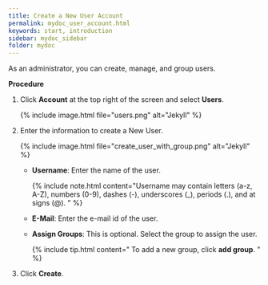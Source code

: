 ```yaml
---
title: Create a New User Account
permalink: mydoc_user_account.html
keywords: start, introduction
sidebar: mydoc_sidebar
folder: mydoc
---
```


As an administrator, you can create, manage, and group users.

**Procedure**


1. Click **Account** at the top right of the screen and select **Users**.
    
    {% include image.html file="users.png" alt="Jekyll"  %}
2. Enter the information to create a New User.

    {% include image.html file="create_user_with_group.png" alt="Jekyll" %}
    * **Username**: Enter the name of the user.

        {% include note.html content="Username may contain letters (a-z, A-Z), numbers (0-9), dashes (-), underscores (_), periods (.), and at signs (@).  " %}
    * **E-Mail**: Enter the e-mail id of the user.
    * **Assign Groups**: This is optional. Select the group to assign the user.

        {% include tip.html content=" To add a new group, click **add group**.  " %}
3. Click **Create**.

























